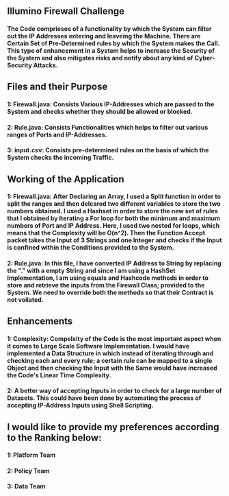 ## Illumino Firewall Challenge
#### The Code comprieses of a functionality by which the System can filter out the IP Addresses entering and leaveing the Machine. There are Certain Set of Pre-Determined rules by which the System makes the Call. This type of enhancement in a System helps to increase the Security of the System and also mitigates risks and notify about any kind of Cyber-Security Attacks.

## Files and their Purpose
#### 1: Firewall.java: Consists Various IP-Addresses which are passed to the System and checks whether they should be allowed or blocked.
#### 2: Rule.java: Consists Functionalities which helps to filter out various ranges of Ports and IP-Addresses.
#### 3: input.csv: Consists pre-determined rules on the basis of which the System checks the incoming Traffic.

## Working of the Application
#### 1: Firewall.java: After Declaring an Array, I used a Split function in order to split the ranges and then delcared two different variables to store the two numbers obtained. I used a Hashset in order to store the new set of rules that I obtained by Iterating a For loop for both the minimum and maximum numbers of Port and IP Address. Here, I used two nested for loops, which means that the Complexity will be O(n^2). Then the Function Accept packet takes the Input of 3 Strings and one Integer and checks if the Input is confined within the Conditions provided to the System.
#### 2: Rule.java: In this file, I have converted IP Address to String by replacing the "." with a empty String and since I am using a HashSet Implementation, I am using equals and Hashcode methods in order to store and retrieve the inputs from the Firewall Class; provided to the System. We need to override both the methods so that their Contract is not voilated.

## Enhancements
#### 1: Complexity: Compelxity of the Code is the most important aspect when it comes to Large Scale Software Implementation. I would have implemented a Data Structure in which instead of iterating through and checking each and every rule; a certain rule can be mapped to a single Object and then checking the Input with the Same would have increased the Code's Linear Time Complexity.
#### 2: A better way of accepting Inputs in order to check for a large number of Datasets. This could have been done by automating the process of accepting IP-Address Inputs using Shell Scripting.

## I would like to provide my preferences according to the Ranking below:
#### 1: Platform Team
#### 2: Policy Team
#### 3: Data Team
